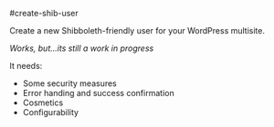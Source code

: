 #create-shib-user

Create a new Shibboleth-friendly user for your WordPress multisite.

*Works, but...its still a work in progress*

It needs:
- Some security measures
- Error handing and success confirmation
- Cosmetics
- Configurability
